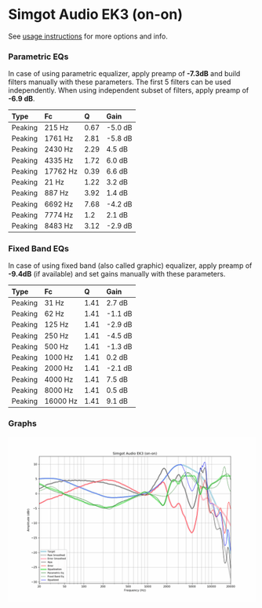 # Simgot Audio EK3 (on-on)
See [usage instructions](https://github.com/jaakkopasanen/AutoEq#usage) for more options and info.

### Parametric EQs
In case of using parametric equalizer, apply preamp of **-7.3dB** and build filters manually
with these parameters. The first 5 filters can be used independently.
When using independent subset of filters, apply preamp of **-6.9 dB**.

| Type    | Fc       |    Q | Gain    |
|:--------|:---------|:-----|:--------|
| Peaking | 215 Hz   | 0.67 | -5.0 dB |
| Peaking | 1761 Hz  | 2.81 | -5.8 dB |
| Peaking | 2430 Hz  | 2.29 | 4.5 dB  |
| Peaking | 4335 Hz  | 1.72 | 6.0 dB  |
| Peaking | 17762 Hz | 0.39 | 6.6 dB  |
| Peaking | 21 Hz    | 1.22 | 3.2 dB  |
| Peaking | 887 Hz   | 3.92 | 1.4 dB  |
| Peaking | 6692 Hz  | 7.68 | -4.2 dB |
| Peaking | 7774 Hz  | 1.2  | 2.1 dB  |
| Peaking | 8483 Hz  | 3.12 | -2.9 dB |

### Fixed Band EQs
In case of using fixed band (also called graphic) equalizer, apply preamp of **-9.4dB**
(if available) and set gains manually with these parameters.

| Type    | Fc       |    Q | Gain    |
|:--------|:---------|:-----|:--------|
| Peaking | 31 Hz    | 1.41 | 2.7 dB  |
| Peaking | 62 Hz    | 1.41 | -1.1 dB |
| Peaking | 125 Hz   | 1.41 | -2.9 dB |
| Peaking | 250 Hz   | 1.41 | -4.5 dB |
| Peaking | 500 Hz   | 1.41 | -1.3 dB |
| Peaking | 1000 Hz  | 1.41 | 0.2 dB  |
| Peaking | 2000 Hz  | 1.41 | -2.1 dB |
| Peaking | 4000 Hz  | 1.41 | 7.5 dB  |
| Peaking | 8000 Hz  | 1.41 | 0.5 dB  |
| Peaking | 16000 Hz | 1.41 | 9.1 dB  |

### Graphs
![](./Simgot%20Audio%20EK3%20(on-on).png)